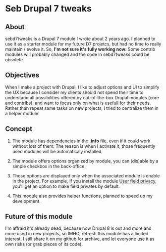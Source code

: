 # Seb Drupal 7 tweaks

## About
sebd7tweaks is a Drupal 7 module I wrote about 2 years ago. I planned to use it as a starter module for my future D7 projetcs, but had no time to really maintain / evolve it. So, **I'm not sure it's fully working now**: Some contrib modules will probably changed and the code in sebd7tweaks could be obsolete.

## Objectives
When I make a project with Drupal, I like to adjust options and UI to simplify the UX because I consider my clients should not spend their time to understand all possibilities offered by out-of-the-box Drupal modules (core and contribs), and want to focus only on what is usefull for their needs. Rather than repeat same tasks on new projects, I tried to centralize them in a helper module.

## Concept
1. The module has dependencies in the **.info** file, even if it could work without lots of them: The reason is when I activate it, those frequently used modules will be automaticaly installed.

2. The module offers options organized by module, you can (dis)able by a simple checkbox in the back-office.

3. Those options are displayed only when the associated module is enable in the project. For example, if you install the module [User field privacy](http://drupal.org/project/user_field_privacy), you'll get an option to make field privates by default.

4. This module also provides helper functions, planned to speed up my development.

## Future of this module
I'm affraid it's already dead, because now Drupal 8 is out and more and more used in new projects, so IMHO, refresh this module has a limited interest. I still share it on my github for archive, and let everyone use it as own risks (or grab pieces of its code).
